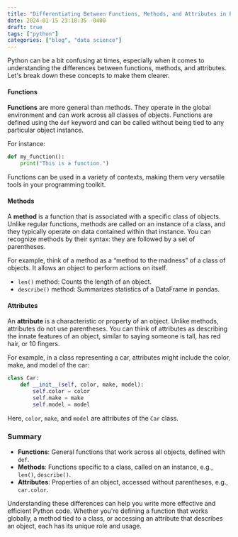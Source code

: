 ```yaml
---
title: "Differentiating Between Functions, Methods, and Attributes in Python"
date: 2024-01-15 23:18:35 -0400
draft: true
tags: ["python"]
categories: ["blog", "data science"]
---
```


Python can be a bit confusing at times, especially when it comes to understanding the differences between functions, methods, and attributes. Let's break down these concepts to make them clearer.

#### Functions

**Functions** are more general than methods. They operate in the global environment and can work across all classes of objects. Functions are defined using the `def` keyword and can be called without being tied to any particular object instance.

For instance:
```python
def my_function():
    print("This is a function.")
```
Functions can be used in a variety of contexts, making them very versatile tools in your programming toolkit.

#### Methods

A **method** is a function that is associated with a specific class of objects. Unlike regular functions, methods are called on an instance of a class, and they typically operate on data contained within that instance. You can recognize methods by their syntax: they are followed by a set of parentheses.

For example, think of a method as a “method to the madness” of a class of objects. It allows an object to perform actions on itself.

- `len()` method: Counts the length of an object.
- `describe()` method: Summarizes statistics of a DataFrame in pandas.

#### Attributes

An **attribute** is a characteristic or property of an object. Unlike methods, attributes do not use parentheses. You can think of attributes as describing the innate features of an object, similar to saying someone is tall, has red hair, or 10 fingers.

For example, in a class representing a car, attributes might include the color, make, and model of the car:
```python
class Car:
    def __init__(self, color, make, model):
        self.color = color
        self.make = make
        self.model = model
```
Here, `color`, `make`, and `model` are attributes of the `Car` class.

### Summary

- **Functions**: General functions that work across all objects, defined with `def`.
- **Methods**: Functions specific to a class, called on an instance, e.g., `len()`, `describe()`.
- **Attributes**: Properties of an object, accessed without parentheses, e.g., `car.color`.

Understanding these differences can help you write more effective and efficient Python code. Whether you're defining a function that works globally, a method tied to a class, or accessing an attribute that describes an object, each has its unique role and usage.
